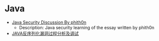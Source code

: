 # Java
- [Java Security Discussion By phith0n](https://github.com/phith0n/JavaThings)
  - Description: Java security learning of the essay written by phith0n
- [JAVA反序列化漏洞过程分析及调试](https://github.com/Stakcery/Web-Security/blob/main/ProgrammingLanguages/Java/data/unserialize/JAVA%E5%8F%8D%E5%BA%8F%E5%88%97%E5%8C%96%E6%BC%8F%E6%B4%9E%E8%BF%87%E7%A8%8B%E5%88%86%E6%9E%90%E5%8F%8A%E8%B0%83%E8%AF%95.mhtml)
